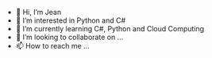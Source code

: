 - 👋 Hi, I’m Jean
- 👀 I’m interested in Python and C#
- 🌱 I’m currently learning C#, Python and Cloud Computing
- 💞️ I’m looking to collaborate on ...
- 📫 How to reach me ...

<!---
jea283/jea283 is a ✨ special ✨ repository because its `README.md` (this file) appears on your GitHub profile.
You can click the Preview link to take a look at your changes.
--->
